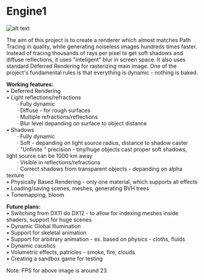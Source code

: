 # Engine1

![alt text](https://warsztat.gd/screens/147d87ff0736e81737c7bff66a782c21.png)

The aim of this project is to create a renderer which almost matches Path Tracing in quality, while generating noiseless images hundreds times faster. 
Instead of tracing thousands of rays per pixel to get soft shadows and diffuse reflections, it uses "inteligent" blur in screen space. 
It also uses standard Deferred Rendering for rasterizing main image. One of the project's fundamental rules is that everything is dynamic - nothing is baked.

<b>Working features:</b><br>
&bull; Deferred Rendering <br>
&bull; Light reflections/refractions <br>
&emsp;&emsp;&middot; Fully dynamic <br>
&emsp;&emsp;&middot; Diffuse - for rough surfaces <br>
&emsp;&emsp;&middot; Multiple refractions/reflections <br>
&emsp;&emsp;&middot; Blur level depanding on surface to object distance <br>
&bull; Shadows <br>
&emsp;&emsp;&middot; Fully dynamic <br>
&emsp;&emsp;&middot; Soft - depanding on light source radius, distance to shadow caster <br>
&emsp;&emsp;&middot; "Unfinite " precision - tiny/huge objects cast proper soft shadows, light source can be 1000 km away<br>
&emsp;&emsp;&middot; Visible in reflections/refractions <br>
&emsp;&emsp;&middot; Correct shadows from transparent objects - depanding on alpha texture <br>
&bull; Physically Based Rendering - only one material, which supports all effects <br>
&bull; Loading/saving scenes, meshes, generating BVH trees <br>
&bull; Tonemapping, bloom <br>

<b>Future plans: </b><br>
&bull; Switching from DX11 do DX12 - to allow for indexing meshes inside shaders, support for huge scenes <br>
&bull; Dynamic Global Illumination <br>
&bull; Support for skeletal animation <br>
&bull; Support for arbitrary animation - ex. based on physics - cloths, fluids <br>
&bull; Dynamic caustics <br>
&bull; Volumetric effects, patricles - smoke, fire, clouds <br>
&bull; Creating a sandbox game for testing <br>

Note: FPS for above image is around 23.
